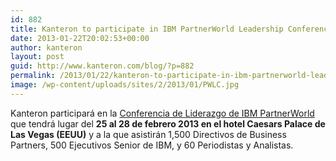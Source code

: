 ```yaml
---
id: 882
title: Kanteron to participate in IBM PartnerWorld Leadership Conference in Las Vegas
date: 2013-01-22T20:02:53+00:00
author: kanteron
layout: post
guid: http://www.kanteron.com/blog/?p=882
permalink: /2013/01/22/kanteron-to-participate-in-ibm-partnerworld-leadership-conference-in-las-vegas/
image: /wp-content/uploads/sites/2/2013/01/PWLC.jpg
---
```

Kanteron participará en la <a title="http://ibm.com/partnerworld/pwlc" href="http://ibm.com/partnerworld/pwlc" target="_blank">Conferencia de Liderazgo de IBM PartnerWorld</a> que tendrá lugar del **25 al 28 de febrero 2013 en el hotel Caesars Palace de Las Vegas (EEUU)** y a la que asistirán 1,500 Directivos de Business Partners, 500 Ejecutivos Senior de IBM, y 60 Periodistas y Analistas.
